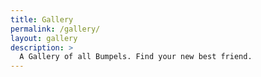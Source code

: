 ```yaml
---
title: Gallery
permalink: /gallery/
layout: gallery
description: >
  A Gallery of all Bumpels. Find your new best friend.
---
```

